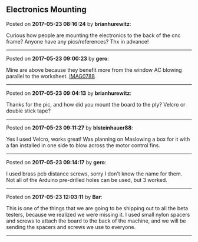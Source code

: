 ## Electronics Mounting
Posted on **2017-05-23 08:16:24** by **brianhurewitz**:

Curious how people are mounting the electronics to the back of the cnc frame? Anyone have any pics/references? Thx in advance!

---

Posted on **2017-05-23 09:00:23** by **gero**:

Mine are above because they benefit more from the window AC blowing parallel to the worksheet.   [IMAG0788](//muut.com/u/maslowcnc/s3/:maslowcnc:m5PK:imag0788.jpg.jpg)

---

Posted on **2017-05-23 09:04:13** by **brianhurewitz**:

Thanks for the pic, and how did you mount the board to the ply? Velcro or double stick tape?

---

Posted on **2017-05-23 09:11:27** by **blsteinhauer88**:

Yes I used Velcro, works great!  Was planning on Maslowing a box for it with a fan installed in one side to blow across the motor control fins.

---

Posted on **2017-05-23 09:14:17** by **gero**:

I used brass pcb distance screws, sorry I don't know the name for them. Not all of the Arduino pre-drilled holes can be used, but 3 worked.

---

Posted on **2017-05-23 12:03:11** by **Bar**:

This is one of the things that we are going to be shipping out to all the beta testers, because we realized we were missing it. I used small nylon spacers and screws to attach the board to the back of the machine, and we will be sending the spacers and screws we use to everyone.

---

